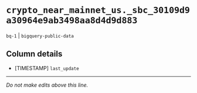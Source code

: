 # `crypto_near_mainnet_us._sbc_30109d9a30964e9ab3498aa8d4d9d883`
`bq-1` | `bigquery-public-data`

## Column details
* [TIMESTAMP] `last_update`

-------------------------------------------------------------------------------
*Do not make edits above this line.*
